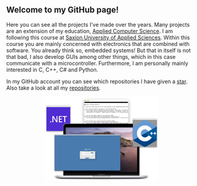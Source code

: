 ## Welcome to my GitHub page!

Here you can see all the projects I've made over the years. Many projects are an extension of my education, [Applied Computer Science](https://www.saxion.edu/programmes/bachelor/applied-computer-science). I am following this course at [Saxion University of Applied Sciences](https://www.saxion.edu). 
Within this course you are mainly concerned with electronics that are combined with software. You already think so, embedded systems! But that in itself is not that bad, I also develop GUIs among other things, which in this case communicate with a microcontroller. Furthermore, I am personally mainly interested in C, C++, C# and Python.

In my GitHub account you can see which repositories I have given a [star](https://github.com/BobAaldering?tab=stars). Also take a look at all my [repositories](https://github.com/BobAaldering?tab=repositories).

<p align="center">
    <img src="img/about.png"  width="60%" height="30%" alt="About information">
</p>
